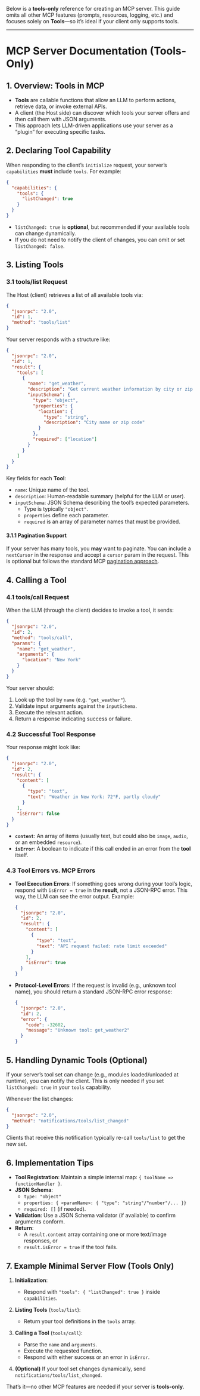 Below is a **tools-only** reference for creating an MCP server. This guide omits all other MCP features (prompts, resources, logging, etc.) and focuses solely on **Tools**—so it’s ideal if your client only supports tools.

---

# MCP Server Documentation (Tools-Only)

## 1. Overview: Tools in MCP

- **Tools** are callable functions that allow an LLM to perform actions, retrieve data, or invoke external APIs.
- A client (the Host side) can discover which tools your server offers and then call them with JSON arguments.
- This approach lets LLM-driven applications use your server as a “plugin” for executing specific tasks.

## 2. Declaring Tool Capability

When responding to the client’s `initialize` request, your server’s `capabilities` **must** include `tools`. For example:

```json
{
  "capabilities": {
    "tools": {
      "listChanged": true
    }
  }
}
```

- `listChanged: true` is **optional**, but recommended if your available tools can change dynamically.
- If you do not need to notify the client of changes, you can omit or set `listChanged: false`.

## 3. Listing Tools

### 3.1 tools/list Request

The Host (client) retrieves a list of all available tools via:

```json
{
  "jsonrpc": "2.0",
  "id": 1,
  "method": "tools/list"
}
```

Your server responds with a structure like:

```json
{
  "jsonrpc": "2.0",
  "id": 1,
  "result": {
    "tools": [
      {
        "name": "get_weather",
        "description": "Get current weather information by city or zip code",
        "inputSchema": {
          "type": "object",
          "properties": {
            "location": {
              "type": "string",
              "description": "City name or zip code"
            }
          },
          "required": ["location"]
        }
      }
    ]
  }
}
```

Key fields for each **Tool**:

- `name`: Unique name of the tool.
- `description`: Human-readable summary (helpful for the LLM or user).
- `inputSchema`: JSON Schema describing the tool’s expected parameters.
  - Type is typically `"object"`.
  - `properties` define each parameter.
  - `required` is an array of parameter names that must be provided.

#### 3.1.1 Pagination Support

If your server has many tools, you **may** want to paginate. You can include a `nextCursor` in the response and accept a `cursor` param in the request. This is optional but follows the standard MCP [pagination approach](#).

## 4. Calling a Tool

### 4.1 tools/call Request

When the LLM (through the client) decides to invoke a tool, it sends:

```json
{
  "jsonrpc": "2.0",
  "id": 2,
  "method": "tools/call",
  "params": {
    "name": "get_weather",
    "arguments": {
      "location": "New York"
    }
  }
}
```

Your server should:

1. Look up the tool by `name` (e.g. `"get_weather"`).
2. Validate input arguments against the `inputSchema`.
3. Execute the relevant action.
4. Return a response indicating success or failure.

### 4.2 Successful Tool Response

Your response might look like:

```json
{
  "jsonrpc": "2.0",
  "id": 2,
  "result": {
    "content": [
      {
        "type": "text",
        "text": "Weather in New York: 72°F, partly cloudy"
      }
    ],
    "isError": false
  }
}
```

- **`content`**: An array of items (usually text, but could also be `image`, `audio`, or an embedded `resource`).
- **`isError`**: A boolean to indicate if this call ended in an error from the **tool** itself.

### 4.3 Tool Errors vs. MCP Errors

- **Tool Execution Errors**: If something goes wrong during your tool’s logic, respond with `isError = true` in the **result**, not a JSON-RPC error. This way, the LLM can see the error output. Example:

  ```json
  {
    "jsonrpc": "2.0",
    "id": 2,
    "result": {
      "content": [
        {
          "type": "text",
          "text": "API request failed: rate limit exceeded"
        }
      ],
      "isError": true
    }
  }
  ```

- **Protocol-Level Errors**: If the request is invalid (e.g., unknown tool name), you should return a standard JSON-RPC error response:

  ```json
  {
    "jsonrpc": "2.0",
    "id": 2,
    "error": {
      "code": -32602,
      "message": "Unknown tool: get_weather2"
    }
  }
  ```

## 5. Handling Dynamic Tools (Optional)

If your server’s tool set can change (e.g., modules loaded/unloaded at runtime), you can notify the client. This is only needed if you set `listChanged: true` in your `tools` capability.

Whenever the list changes:

```json
{
  "jsonrpc": "2.0",
  "method": "notifications/tools/list_changed"
}
```

Clients that receive this notification typically re-call `tools/list` to get the new set.

## 6. Implementation Tips

- **Tool Registration**: Maintain a simple internal map: `{ toolName => functionHandler }`.
- **JSON Schema**:
  - `type: "object"`
  - `properties: { <paramName>: { "type": "string"/"number"/... }}`
  - `required: []` (if needed).
- **Validation**: Use a JSON Schema validator (if available) to confirm arguments conform.
- **Return**:
  - A `result.content` array containing one or more text/image responses, or
  - `result.isError = true` if the tool fails.

## 7. Example Minimal Server Flow (Tools Only)

1. **Initialization**:

   - Respond with `"tools": { "listChanged": true }` inside `capabilities`.

2. **Listing Tools** (`tools/list`):

   - Return your tool definitions in the `tools` array.

3. **Calling a Tool** (`tools/call`):

   - Parse the `name` and `arguments`.
   - Execute the requested function.
   - Respond with either success or an error in `isError`.

4. **(Optional)** If your tool set changes dynamically, send `notifications/tools/list_changed`.

That’s it—no other MCP features are needed if your server is **tools-only**.

